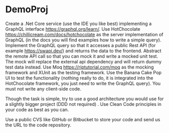 # DemoProj
Create a .Net Core service (use the IDE you like best) implementing a GraphQL interface https://graphql.org/learn/. Use HotChocolate https://chillicream.com/docs/hotchocolate as the server implementation of GraphQL (in the docs you will find examples how to write a simple query). Implement the GraphQL query so that it accesses a public Rest API (for example https://swapi.dev/) and returns the data to the frontend. Abstract the remote API call so that you can mock it and write a mocked unit test. The mock will replace the external api dependency and will return dummy test data instead. Use Moq https://riptutorial.com/moq as the mocking framework and XUnit as the testing framework. Use the Banana Cake Pop UI to test the functionality (nothing really to do, it is integrated into the HotChocolate framework, you just need to write the GraphQL query). You must not write any client-side code.

Though the task is simple, try to use a good architecture you would use for a slightly bigger project (DDD not required) . Use Clean Code principles in your code as best as you can.

Use a public CVS like GitHub or Bitbucket to store your code and send us the URL to the code repository.
